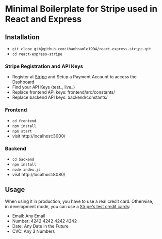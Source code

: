 # Minimal Boilerplate for Stripe used in React and Express

## Installation

* `git clone git@github.com:khanhnamle1994/react-express-stripe.git`
* `cd react-express-stripe`

### Stripe Registration and API Keys

* Register at [Stripe](https://stripe.com/) and Setup a Payment Account to access the Dashboard
* Find your API Keys (test_, live_)
* Replace frontend API keys: frontend/src/constants/
* Replace backend API keys: backend/constants/

### Frontend

* `cd frontend`
* `npm install`
* `npm start`
* visit http://localhost:3000/

### Backend

* `cd backend`
* `npm install`
* `node index.js`
* visit http://localhost:8080/

## Usage

When using it in production, you have to use a real credit card. Otherwise, in development mode, you can use a [Stripe's test credit cards](https://stripe.com/docs/testing#cards):

* Email: Any Email
* Number: 4242 4242 4242 4242
* Date: Any Date in the Future
* CVC: Any 3 Numbers
